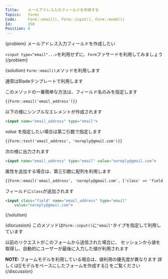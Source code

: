 ```yaml
---
Title:    メールアドレス入力フィールドを作成する
Topics:   forms
Code:     Form::email(), Form::input(), Form::model()
Id:       158
Position: 8
---
```


{problem}
メールアドレス入力フィールドを作成したい

`<input type="email"...>`を利用せずに、`Form`ファサードを利用してみましょう
{/problem}

{solution}
`Form::email()`メソッドを利用します

通常はBladeテンプレートで利用します

このメソッドの一番簡単な方法は、フィールド名のみを指定します

```html
{{Form::email('email_address')}}
```

以下の様にシンプルなエレメントが作成されます

```html
<input name="email_address" type="email">
```

_value_ を指定したい場合は第二引数で指定します

```html
{{Form::text('email_address', 'noreply@gmail.com')}}
```

次の様に出力されます

```html
<input name="email_address" type="email" value="noreply@gmail.com">
```

属性を追加する場合は、第三引数に配列を利用します

```html
{{Form::email('email_address', 'noreply@gmail.com', ['class' => 'field'])}}
```

フィールドに`class`が追加されます

```html
<input class="field" name="email_address" type="email"
    value="noreply@gmail.com">
```

{/solution}

{discussion}
このメソッドは`Form::input()`に`"email"`タイプを指定して利用しています

以前のリクエストがこのフォームから送信された場合に、
セッションから値を取得し、自動的にユーザーが最後に入力した値が利用されます

**NOTE:** フォームモデルを利用している場合は、値利用の優先度が異なります
詳しくは[[モデルをベースにしたフォームを作成する]] をご覧ください
{/discussion}
